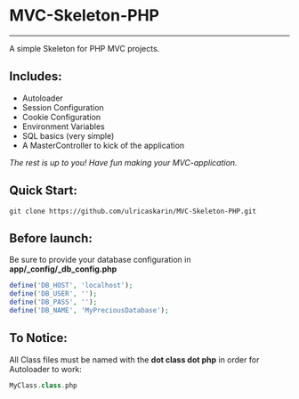 # MVC-Skeleton-PHP
---
A simple Skeleton for PHP MVC projects.

## Includes:
- Autoloader
- Session Configuration
- Cookie Configuration
- Environment Variables
- SQL basics (very simple)
- A MasterController to kick of the application

*The rest is up to you! Have fun making your MVC-application.*

## Quick Start:
```
git clone https://github.com/ulricaskarin/MVC-Skeleton-PHP.git
```
## Before launch:
Be sure to provide your database configuration in **app/_config/_db_config.php**

```php
define('DB_HOST', 'localhost');
define('DB_USER', '');
define('DB_PASS', '');
define('DB_NAME', 'MyPreciousDatabase');
```

## To Notice:
All Class files must be named with the **dot class dot php** in order for Autoloader to work:
```php
MyClass.class.php
```
